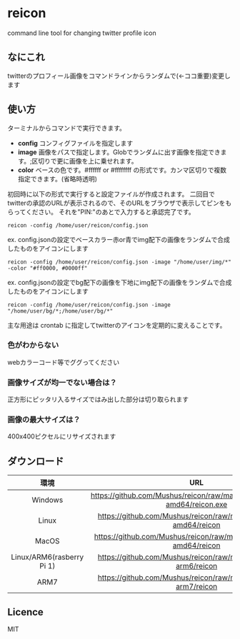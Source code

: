 # reicon
command line tool for changing twitter profile icon

## なにこれ

twitterのプロフィール画像をコマンドラインからランダムで(<-ココ重要)変更します

## 使い方

ターミナルからコマンドで実行できます。

- **config** コンフィグファイルを指定します
- **image** 画像をパスで指定します。Globでランダムに出す画像を指定できます。;区切りで更に画像を上に乗せれます。
- **color** ベースの色です。#ffffff or #ffffffff の形式です。カンマ区切りで複数指定できます。(省略時透明)

初回時に以下の形式で実行すると設定ファイルが作成されます。
二回目でtwitterの承認のURLが表示されるので、そのURLをブラウザで表示してピンをもらってください。
それを"PIN:"のあとで入力すると承認完了です。
```
reicon -config /home/user/reicon/config.json
```

ex. config.jsonの設定でベースカラー赤or青でimg配下の画像をランダムで合成したものをアイコンにします
```
reicon -config /home/user/reicon/config.json -image "/home/user/img/*" -color "#ff0000, #0000ff"
```

ex. config.jsonの設定でbg配下の画像を下地にimg配下の画像をランダムで合成したものをアイコンにします
```
reicon -config /home/user/reicon/config.json -image "/home/user/bg/*;/home/user/bg/*"
```

主な用途は crontab に指定してtwitterのアイコンを定期的に変えることです。

### 色がわからない

webカラーコード等でググってください

### 画像サイズが均一でない場合は？

正方形にピッタリ入るサイズではみ出した部分は切り取られます

### 画像の最大サイズは？

400x400ピクセルにリサイズされます

## ダウンロード

| 環境                      | URL |
|:-------------------------:|:-:|
| Windows                   | https://github.com/Mushus/reicon/raw/master/build/windows-amd64/reicon.exe |
| Linux                     | https://github.com/Mushus/reicon/raw/master/build/linux-amd64/reicon |
| MacOS                     | https://github.com/Mushus/reicon/raw/master/build/darwin-amd64/reicon |
| Linux/ARM6(rasberry Pi 1) | https://github.com/Mushus/reicon/raw/master/build/linux-arm6/reicon |
| ARM7                      | https://github.com/Mushus/reicon/raw/master/build/linux-arm7/reicon |

## Licence

MIT
